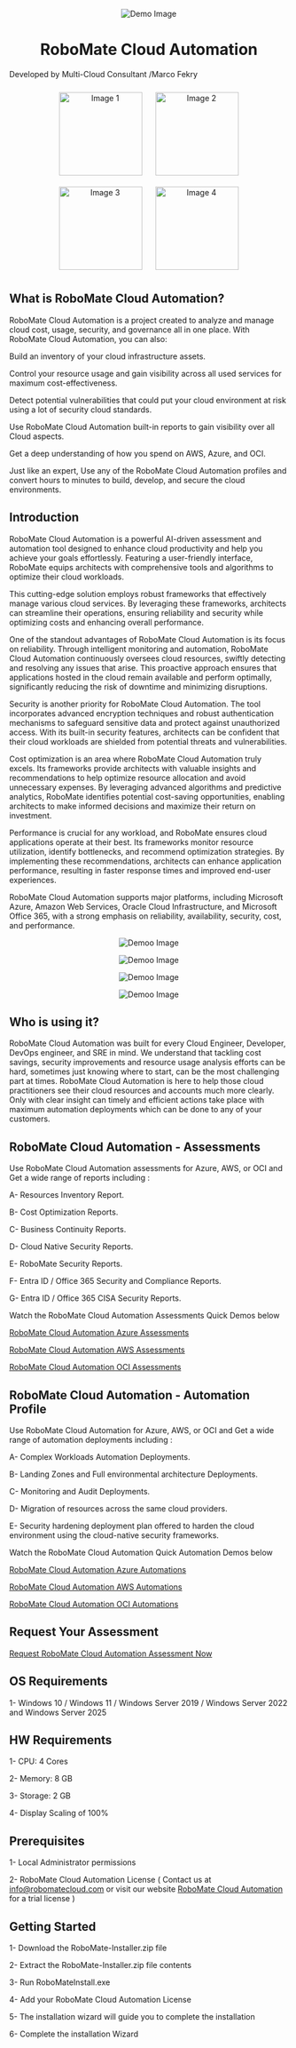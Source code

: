 <p align="center">
  <img src="./RoboMate-Logo.png" alt="Demo Image" />
</p>

<h1 align="center"><strong>RoboMate Cloud Automation</strong></h1>

Developed by Multi-Cloud Consultant /Marco Fekry


<p align="center">
  <img src="./Presentations/Providers-Azure.png" alt="Image 1" width="150" style="margin: 10px;">
  <img src="./Presentations/Providers-OCI.png" alt="Image 2" width="150" style="margin: 10px;">
  <img src="./Presentations/Providers-AWS.png" alt="Image 3" width="150" style="margin: 10px;">
  <img src="./Presentations/Providers-O365.png" alt="Image 4" width="150" style="margin: 10px;">
</p>

What is RoboMate Cloud Automation? 
--------------
RoboMate Cloud Automation is a project created to analyze and manage cloud cost, usage, security, and governance all in one place. With RoboMate Cloud Automation, you can also:

Build an inventory of your cloud infrastructure assets.

Control your resource usage and gain visibility across all used services for maximum cost-effectiveness.

Detect potential vulnerabilities that could put your cloud environment at risk using a lot of security cloud standards.

Use RoboMate Cloud Automation built-in reports to gain visibility over all Cloud aspects.

Get a deep understanding of how you spend on AWS, Azure, and OCI.

Just like an expert, Use any of the RoboMate Cloud Automation profiles and convert hours to minutes to build, develop, and secure the cloud environments.

Introduction
------------
RoboMate Cloud Automation is a powerful AI-driven assessment and automation tool designed to enhance cloud productivity and help you achieve your goals effortlessly. Featuring a user-friendly interface, RoboMate equips architects with comprehensive tools and algorithms to optimize their cloud workloads.
 
This cutting-edge solution employs robust frameworks that effectively manage various cloud services. By leveraging these frameworks, architects can streamline their operations, ensuring reliability and security while optimizing costs and enhancing overall performance.
 
One of the standout advantages of RoboMate Cloud Automation is its focus on reliability. Through intelligent monitoring and automation, RoboMate Cloud Automation continuously oversees cloud resources, swiftly detecting and resolving any issues that arise. This proactive approach ensures that applications hosted in the cloud remain available and perform optimally, significantly reducing the risk of downtime and minimizing disruptions.
 
Security is another priority for RoboMate Cloud Automation. The tool incorporates advanced encryption techniques and robust authentication mechanisms to safeguard sensitive data and protect against unauthorized access. With its built-in security features, architects can be confident that their cloud workloads are shielded from potential threats and vulnerabilities.
 
Cost optimization is an area where RoboMate Cloud Automation truly excels. Its frameworks provide architects with valuable insights and recommendations to help optimize resource allocation and avoid unnecessary expenses. By leveraging advanced algorithms and predictive analytics, RoboMate identifies potential cost-saving opportunities, enabling architects to make informed decisions and maximize their return on investment.
 
Performance is crucial for any workload, and RoboMate ensures cloud applications operate at their best. Its frameworks monitor resource utilization, identify bottlenecks, and recommend optimization strategies. By implementing these recommendations, architects can enhance application performance, resulting in faster response times and improved end-user experiences.
 
RoboMate Cloud Automation supports major platforms, including Microsoft Azure, Amazon Web Services, Oracle Cloud Infrastructure, and Microsoft Office 365, with a strong emphasis on reliability, availability, security, cost, and performance.


<p align="center">
  <img src="./Presentations/RoboMateAZ.jpg" alt="Demoo Image" />
</p>

<p align="center">
  <img src="./Presentations/RoboMateAWS.jpg" alt="Demoo Image" />
</p>

<p align="center">
  <img src="./Presentations/RoboMateOCI.jpg" alt="Demoo Image" />
</p>

<p align="center">
  <img src="./Presentations/RoboMateO365.jpg" alt="Demoo Image" />
</p>

Who is using it?
--------------
RoboMate Cloud Automation was built for every Cloud Engineer, Developer, DevOps engineer, and SRE in mind. We understand that tackling cost savings, security improvements and resource usage analysis efforts can be hard, sometimes just knowing where to start, can be the most challenging part at times. RoboMate Cloud Automation is here to help those cloud practitioners see their cloud resources and accounts much more clearly. Only with clear insight can timely and efficient actions take place with maximum automation deployments which can be done to any of your customers. 

RoboMate Cloud Automation - Assessments
--------------------------------------
Use RoboMate Cloud Automation assessments for Azure, AWS, or OCI and Get a wide range of reports including : 

   A- Resources Inventory Report.
   
   B- Cost Optimization Reports.
   
   C- Business Continuity Reports.
   
   D- Cloud Native Security Reports.
   
   E- RoboMate Security Reports.

   F- Entra ID / Office 365 Security and Compliance Reports.

   G- Entra ID / Office 365 CISA Security Reports.




Watch the RoboMate Cloud Automation Assessments Quick Demos below

[RoboMate Cloud Automation Azure Assessments](https://1drv.ms/v/c/24dfc31debd79d09/EQmd1-sdw98ggCTIwAQAAAABkIWwlW_FV0zrHqresVRKNw?e=1kKVJa)

[RoboMate Cloud Automation AWS Assessments](https://1drv.ms/v/s!Agmd1-sdw98kk4FLgoIuewIRb9YmjQ?e=d33Bch)

[RoboMate Cloud Automation OCI Assessments](https://1drv.ms/v/s!Agmd1-sdw98kk4FHOfF9AqjFo8qMPw?e=UlG3Q4)


RoboMate Cloud Automation - Automation Profile
---------------------------------------------
Use RoboMate Cloud Automation for Azure, AWS, or OCI and Get a wide range of automation deployments including : 

   A- Complex Workloads Automation Deployments.
   
   B- Landing Zones and Full environmental architecture Deployments.
   
   C- Monitoring and Audit Deployments.
   
   D- Migration of resources across the same cloud providers.
   
   E- Security hardening deployment plan offered to harden the cloud environment using the cloud-native security frameworks.




Watch the RoboMate Cloud Automation Quick Automation Demos below

[RoboMate Cloud Automation Azure Automations](https://1drv.ms/v/s!Agmd1-sdw98kk4FJGInPdIarxgVzUw?e=31foRv)

[RoboMate Cloud Automation AWS Automations](https://1drv.ms/v/s!Agmd1-sdw98kk4FKOGoTC12RJKc8Cw?e=rC5I7B)

[RoboMate Cloud Automation OCI Automations](https://1drv.ms/v/s!Agmd1-sdw98kk4FGzNQs8WWTla4fSQ?e=MTpsG8)



Request Your Assessment
--------------------------

[Request RoboMate Cloud Automation Assessment Now](https://www.upwork.com/services/product/development-it-robomate-cloud-automation-azure-aws-oci-cloud-assessment-1871810840126699900?ref=project_share&tier=1&mbp-open=1)


OS Requirements
--------------
1- Windows 10 / Windows 11 / Windows Server 2019 / Windows Server 2022 and Windows Server 2025

HW Requirements
--------------
1- CPU: 4 Cores

2- Memory: 8 GB

3- Storage: 2 GB

4- Display Scaling of 100%

Prerequisites
--------------
1- Local Administrator permissions

2- RoboMate Cloud Automation License ( Contact us at info@robomatecloud.com or visit our website [RoboMate Cloud Automation](https://www.robomatecloud.com)  for a trial license )

Getting Started
------------
1- Download the RoboMate-Installer.zip file

2- Extract the RoboMate-Installer.zip file contents

3- Run RoboMateInstall.exe

4- Add your RoboMate Cloud Automation License

5- The installation wizard will guide you to complete the installation

6- Complete the installation Wizard


